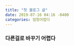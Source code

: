 ```yaml
---
title: "첫 블로그 글"
date: 2019-07-16 04:16 -0400
categories: 엄청어렵다
---
```


### 다른걸로 바꾸기 어렵다

[jekyll-docs]: https://jekyllrb.com/docs/home
[jekyll-gh]:   https://github.com/jekyll/jekyll
[jekyll-talk]: https://talk.jekyllrb.com/